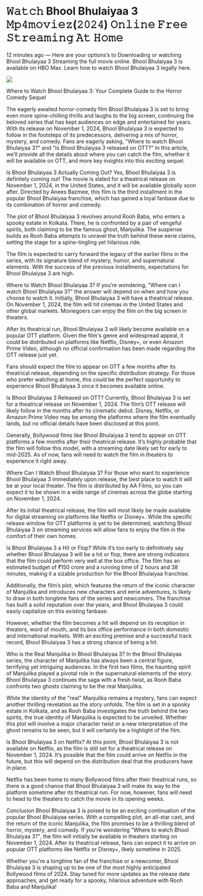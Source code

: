 # 𝚆𝚊𝚝𝚌𝚑 Bhool Bhulaiyaa 3 𝙼𝚙𝟺𝚖𝚘𝚟𝚒𝚎𝚣(𝟸𝟶𝟸𝟺) 𝙾𝚗𝚕𝚒𝚗𝚎 𝙵𝚛𝚎𝚎 𝚂𝚝𝚛𝚎𝚊𝚖𝚒𝚗𝚐 𝙰𝚝 𝙷𝚘𝚖𝚎



12 minutes ago — Here are your options’s to Downloading or watching Bhool Bhulaiyaa 3 Streaming the full movie online. Bhool Bhulaiyaa 3 is available on HBO Max. Learn how to watch Bhool Bhulaiyaa 3 legally here.

<p dir="auto"><a href="https://yeshq.biz/en/movie/980599?github" title="PLAY NOW" rel="nofollow"><img src="https://i.imgur.com/jhNGoEt.gif" style="max-width: 100%;"></a></p>


Where to Watch Bhool Bhulaiyaa 3: Your Complete Guide to the Horror Comedy Sequel

The eagerly awaited horror-comedy film Bhool Bhulaiyaa 3 is set to bring even more spine-chilling thrills and laughs to the big screen, continuing the beloved series that has kept audiences on edge and entertained for years. With its release on November 1, 2024, Bhool Bhulaiyaa 3 is expected to follow in the footsteps of its predecessors, delivering a mix of horror, mystery, and comedy. Fans are eagerly asking, "Where to watch Bhool Bhulaiyaa 3?" and "Is Bhool Bhulaiyaa 3 released on OTT?" In this article, we’ll provide all the details about where you can catch the film, whether it will be available on OTT, and more key insights into this exciting sequel.

Is Bhool Bhulaiyaa 3 Actually Coming Out?
Yes, Bhool Bhulaiyaa 3 is definitely coming out! The movie is slated for a theatrical release on November 1, 2024, in the United States, and it will be available globally soon after. Directed by Anees Bazmee, this film is the third installment in the popular Bhool Bhulaiyaa franchise, which has gained a loyal fanbase due to its combination of horror and comedy.

The plot of Bhool Bhulaiyaa 3 revolves around Rooh Baba, who enters a spooky estate in Kolkata. There, he is confronted by a pair of vengeful spirits, both claiming to be the famous ghost, Manjulika. The suspense builds as Rooh Baba attempts to unravel the truth behind these eerie claims, setting the stage for a spine-tingling yet hilarious ride.

The film is expected to carry forward the legacy of the earlier films in the series, with its signature blend of mystery, humor, and supernatural elements. With the success of the previous installments, expectations for Bhool Bhulaiyaa 3 are high.

Where to Watch Bhool Bhulaiyaa 3?
If you’re wondering, "Where can I watch Bhool Bhulaiyaa 3?" the answer will depend on when and how you choose to watch it. Initially, Bhool Bhulaiyaa 3 will have a theatrical release. On November 1, 2024, the film will hit cinemas in the United States and other global markets. Moviegoers can enjoy the film on the big screen in theaters.

After its theatrical run, Bhool Bhulaiyaa 3 will likely become available on a popular OTT platform. Given the film's genre and widespread appeal, it could be distributed on platforms like Netflix, Disney+, or even Amazon Prime Video, although no official confirmation has been made regarding the OTT release just yet.

Fans should expect the film to appear on OTT a few months after its theatrical release, depending on the specific distribution strategy. For those who prefer watching at home, this could be the perfect opportunity to experience Bhool Bhulaiyaa 3 once it becomes available online.

Is Bhool Bhulaiyaa 3 Released on OTT?
Currently, Bhool Bhulaiyaa 3 is set for a theatrical release on November 1, 2024. The film’s OTT release will likely follow in the months after its cinematic debut. Disney, Netflix, or Amazon Prime Video may be among the platforms where the film eventually lands, but no official details have been disclosed at this point.

Generally, Bollywood films like Bhool Bhulaiyaa 3 tend to appear on OTT platforms a few months after their theatrical release. It’s highly probable that the film will follow this model, with a streaming date likely set for early to mid-2025. As of now, fans will need to watch the film in theaters to experience it right away.

Where Can I Watch Bhool Bhulaiyaa 3?
For those who want to experience Bhool Bhulaiyaa 3 immediately upon release, the best place to watch it will be at your local theater. The film is distributed by AA Films, so you can expect it to be shown in a wide range of cinemas across the globe starting on November 1, 2024.

After its initial theatrical release, the film will most likely be made available for digital streaming on platforms like Netflix or Disney+. While the specific release window for OTT platforms is yet to be determined, watching Bhool Bhulaiyaa 3 on streaming services will allow fans to enjoy the film in the comfort of their own homes.

Is Bhool Bhulaiyaa 3 a Hit or Flop?
While it’s too early to definitively say whether Bhool Bhulaiyaa 3 will be a hit or flop, there are strong indicators that the film could perform very well at the box office. The film has an estimated budget of ₹150 crore and a running time of 2 hours and 38 minutes, making it a sizable production for the Bhool Bhulaiyaa franchise.

Additionally, the film’s plot, which features the return of the iconic character of Manjulika and introduces new characters and eerie adventures, is likely to draw in both longtime fans of the series and newcomers. The franchise has built a solid reputation over the years, and Bhool Bhulaiyaa 3 could easily capitalize on this existing fanbase.

However, whether the film becomes a hit will depend on its reception in theaters, word of mouth, and its box office performance in both domestic and international markets. With an exciting premise and a successful track record, Bhool Bhulaiyaa 3 has a strong chance of being a hit.

Who is the Real Manjulika in Bhool Bhulaiyaa 3?
In the Bhool Bhulaiyaa series, the character of Manjulika has always been a central figure, terrifying yet intriguing audiences. In the first two films, the haunting spirit of Manjulika played a pivotal role in the supernatural elements of the story. Bhool Bhulaiyaa 3 continues the saga with a fresh twist, as Rooh Baba confronts two ghosts claiming to be the real Manjulika.

While the identity of the "real" Manjulika remains a mystery, fans can expect another thrilling revelation as the story unfolds. The film is set in a spooky estate in Kolkata, and as Rooh Baba investigates the truth behind the two spirits, the true identity of Manjulika is expected to be unveiled. Whether this plot will involve a major character twist or a new interpretation of the ghost remains to be seen, but it will certainly be a highlight of the film.

Is Bhool Bhulaiyaa 3 on Netflix?
At this point, Bhool Bhulaiyaa 3 is not available on Netflix, as the film is still set for a theatrical release on November 1, 2024. It’s possible that the film could arrive on Netflix in the future, but this will depend on the distribution deal that the producers have in place.

Netflix has been home to many Bollywood films after their theatrical runs, so there is a good chance that Bhool Bhulaiyaa 3 will make its way to the platform sometime after its theatrical run. For now, however, fans will need to head to the theaters to catch the movie in its opening weeks.

Conclusion
Bhool Bhulaiyaa 3 is poised to be an exciting continuation of the popular Bhool Bhulaiyaa series. With a compelling plot, an all-star cast, and the return of the iconic Manjulika, the film promises to be a thrilling blend of horror, mystery, and comedy. If you're wondering "Where to watch Bhool Bhulaiyaa 3?", the film will initially be available in theaters starting on November 1, 2024. After its theatrical release, fans can expect it to arrive on popular OTT platforms like Netflix or Disney+, likely sometime in 2025.

Whether you're a longtime fan of the franchise or a newcomer, Bhool Bhulaiyaa 3 is shaping up to be one of the most highly anticipated Bollywood films of 2024. Stay tuned for more updates as the release date approaches, and get ready for a spooky, hilarious adventure with Rooh Baba and Manjulika!
